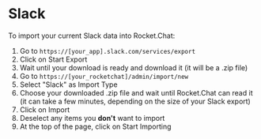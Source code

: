 # Slack

To import your current Slack data into Rocket.Chat:

1. Go to `https://[your_app].slack.com/services/export`
2. Click on Start Export
3. Wait until your download is ready and download it \(it will be a .zip file\)
4. Go to `https://[your_rocketchat]/admin/import/new`
5. Select "Slack" as Import Type
6. Choose your downloaded .zip file and wait until Rocket.Chat can read it \(it can take a few minutes, depending on the size of your Slack export\)
7. Click on Import
8. Deselect any items you **don't** want to import
9. At the top of the page, click on Start Importing


